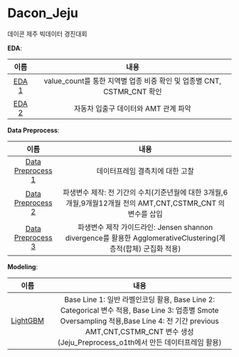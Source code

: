 # Dacon_Jeju
데이콘 제주 빅데이터 경진대회

**EDA**: 

|  이름  |              내용              |
| :----: | :--------------------------: |
| [EDA 1](Jeju_01th.ipynb) |  value_count를 통한 지역별 업종 비중 확인 및 업종별 CNT, CSTMR_CNT 확인 |
| [EDA 2](Jeju_02th.ipynb) |  자동차 입출구 데이터와 AMT 관계 파악 |

**Data Preprocess**: 

|  이름  |              내용              |
| :----: | :--------------------------: |
| [Data Preprocess 1](Jeju_DataPreprocess_02th.ipynb) |  데이터프레임 결측치에 대한 고찰 |
| [Data Preprocess 2](Jeju_DataPreprocess_01th.ipynb) |  파생변수 제작: 전 기간의 수치(기준년월에 대한 3개월,6개월,9개월12개월 전의 AMT,CNT,CSTMR_CNT 의 변수를 삽입 |
| [Data Preprocess 3](Jeju_DataPreprocess_03th.ipynb) |  파생변수 제작 가이드라인: Jensen shannon divergence를 활용한 AgglomerativeClustering(계층적(합체) 군집화 적용) |


**Modeling**: 

|  이름  |              내용              |
| :----: | :--------------------------: |
| [LightGBM](Jeju_modeling(LightGBM).ipynb) | Base Line 1: 일반 라벨인코딩 활용, Base Line 2: Categorical 변수 적용, Base Line 3: 업종별 Smote Oversampling 적용,Base Line 4: 전 기간 previous AMT,CNT,CSTMR_CNT 변수 생성 (Jeju_Preprocess_o1th에서 만든 데이터프레임 활용)  |
